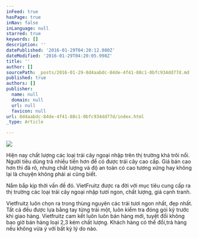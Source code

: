 ```yaml
---
inFeed: true
hasPage: true
inNav: false
inLanguage: null
starred: true
keywords: []
description: ''
datePublished: '2016-01-29T04:20:12.080Z'
dateModified: '2016-01-29T04:20:05.998Z'
title: ''
author: []
sourcePath: _posts/2016-01-29-8d4aabdc-84de-4f41-88c1-0bfc934dd77d.md
published: true
authors: []
publisher:
  name: null
  domain: null
  url: null
  favicon: null
url: 8d4aabdc-84de-4f41-88c1-0bfc934dd77d/index.html
_type: Article

---
```

![](https://the-grid-user-content.s3-us-west-2.amazonaws.com/f75f89e7-788f-467c-829b-def882c54d79.jpg)

Hiện nay chất lượng các loại trái cây ngoại nhập trên thị trường khá trôi nổi. Người tiêu dùng trả nhiều tiền hơn để có được trái cây cao cấp. Giá bán cao hơn thì đã rõ, nhưng chất lượng và độ an toàn có cao tương xứng hay không lại là chuyện không phải ai cũng biết.

Nắm bắp kịp thời vấn đề đó. VietFruitz được ra đời với mục tiêu cung cấp ra thị trường các loại trái cây ngoại nhập tươi ngon, chất lượng, giá cạnh tranh.

Vietfruitz luôn chọn ra trong thùng nguyên các trái tươi ngon nhất, đẹp nhất. Tất cả đều được lựa bằng tay từng trái một, luôn kiểm tra đóng gói kỹ trước khi giao hàng. Vietfruitz cam kết luôn luôn bán hàng mới, tuyệt đối không bao giờ bán hàng loại 2,3 kém chất lượng. Khách hàng có thể đổi,trả hàng nếu không vừa ý với bất kỳ lý do nào.